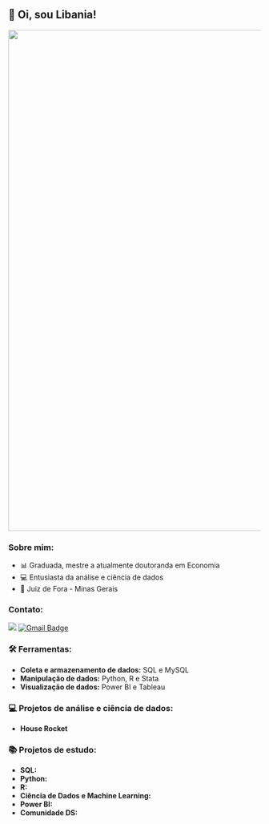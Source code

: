 ## 👋 Oi, sou Libania!


<div align="center">
<img src="https://user-images.githubusercontent.com/94937578/171708464-e2a6a708-e4b9-4ab2-9268-4b3161e974ba.png" width="1000px"/>
</div>

### Sobre mim:
- 📊 Graduada, mestre a atualmente doutoranda em Economia
- 💻 Entusiasta da análise e ciência de dados
- 📍 Juiz de Fora - Minas Gerais

### Contato:
[<img src="https://img.shields.io/badge/linkedin-%230077B5.svg?&style=for-the-badge&logo=linkedin&logoColor=white" />](https://www.linkedin.com/in/libania-araujo-silva/)
[![Gmail Badge](https://img.shields.io/badge/Gmail-D14836?style=for-the-badge&logo=gmail&logoColor=white&link=mailto:rsoliveira.c@gmail.com)](mailto:libaniaaraujo147@gmail.com)  

### 🛠️ Ferramentas:

- <b> Coleta e armazenamento de dados:</b> SQL e MySQL
- <b> Manipulação de dados:</b> Python, R e Stata
- <b> Visualização de dados:</b> Power BI e Tableau

### 💻 Projetos de análise e ciência de dados:

- <b> House Rocket</b>

### 📚 Projetos de estudo:

- <b>SQL:</b>
- <b>Python:</b>
- <b>R:</b>
- <b>Ciência de Dados e Machine Learning:</b>
- <b>Power BI:</b>
- <b>Comunidade DS:</b>



















